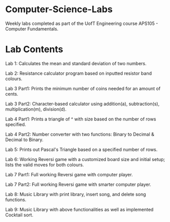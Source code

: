 # Computer-Science-Labs

Weekly labs completed as part of the UofT Engineering course APS105 - Computer Fundamentals.

# Lab Contents

Lab 1: Calculates the mean and standard deviation of two numbers.

Lab 2: Resistance calculator program based on inputted resistor band colours.

Lab 3 Part1: Prints the minimum number of coins needed for an amount of cents.

Lab 3 Part2: Character-based calculator using addition(a), subtraction(s), multiplication(m), division(d).

Lab 4 Part1: Prints a triangle of ^ with size based on the number of rows specified.

Lab 4 Part2: Number converter with two functions: Binary to Decimal & Decimal to Binary.

Lab 5: Prints out Pascal's Triangle based on a specified number of rows.

Lab 6: Working Reversi game with a customized board size and initial setup; lists the valid moves for both colours.

Lab 7 Part1: Full working Reversi game with computer player.

Lab 7 Part2: Full working Reversi game with smarter computer player.

Lab 8: Music Library with print library, insert song, and delete song functions.

Lab 9: Music Library with above functionalities as well as implemented Cocktail sort.
